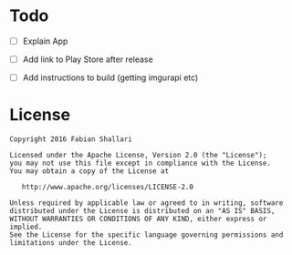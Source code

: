 Todo
=======

- [ ] Explain App
- [ ] Add link to Play Store after release
- [ ] Add instructions to build (getting imgurapi etc)


License
=======

    Copyright 2016 Fabian Shallari

    Licensed under the Apache License, Version 2.0 (the "License");
    you may not use this file except in compliance with the License.
    You may obtain a copy of the License at

       http://www.apache.org/licenses/LICENSE-2.0

    Unless required by applicable law or agreed to in writing, software
    distributed under the License is distributed on an "AS IS" BASIS,
    WITHOUT WARRANTIES OR CONDITIONS OF ANY KIND, either express or implied.
    See the License for the specific language governing permissions and
    limitations under the License.
